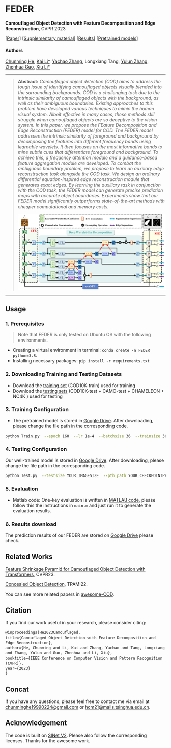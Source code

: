 # FEDER
**Camouflaged Object Detection with Feature Decomposition and Edge Reconstruction**,  CVPR 2023

[[Paper](https://openaccess.thecvf.com/content/CVPR2023/papers/He_Camouflaged_Object_Detection_With_Feature_Decomposition_and_Edge_Reconstruction_CVPR_2023_paper.pdf)] [[Supplementary material](https://openaccess.thecvf.com/content/CVPR2023/supplemental/He_Camouflaged_Object_Detection_CVPR_2023_supplemental.pdf)] [[Results](https://drive.google.com/drive/folders/1Pho42bHiBhVR0l9KzdOFQgqLzr8mSv9e?usp=sharing)] [[Pretrained models](https://drive.google.com/file/d/1MONpM9auqGlRoyaOKUe6wJgLZ-E6A4Dc/view?usp=sharing)]

#### Authors
[Chunming He](https://chunminghe.github.io/), [Kai Li*](http://kailigo.github.io/), [Yachao Zhang](https://yachao-zhang.github.io/), Longxiang Tang, [Yulun Zhang](https://yulunzhang.com/), [Zhenhua Guo](https://scholar.google.com/citations?user=dbR6bD0AAAAJ&hl=en), [Xiu Li*](https://scholar.google.com/citations?user=Xrh1OIUAAAAJ&hl=en)

---
> **Abstract:** *Camouflaged object detection (COD) aims to address the tough issue of identifying camouflaged objects visually blended into the surrounding backgrounds. COD is a challenging task due to the intrinsic similarity of camouflaged objects with the background, as well as their ambiguous boundaries. Existing approaches to this problem have developed various techniques to mimic the human visual system. Albeit effective in many cases, these methods still struggle when camouflaged objects are so deceptive to the vision system. In this paper, we propose the FEature Decomposition and Edge Reconstruction (FEDER) model for COD. The FEDER model addresses the intrinsic similarity of foreground and background by decomposing the features into different frequency bands using learnable wavelets. It then focuses on the most informative bands to mine subtle cues that differentiate foreground and background. To achieve this, a frequency attention module and a guidance-based feature aggregation module are developed. To combat the ambiguous boundary problem, we propose to learn an auxiliary edge reconstruction task alongside the COD task. We design an ordinary differential equation-inspired edge reconstruction module that generates exact edges. By learning the auxiliary task in conjunction with the COD task, the FEDER model can generate precise prediction maps with accurate object boundaries. Experiments show that our FEDER model significantly outperforms state-of-the-art methods with cheaper computational and memory costs.*
>
> <p align="center">
> <img width="800" src="Framework.png">
> </p>
---

## Usage



### 1. Prerequisites

> Note that FEDER is only tested on Ubuntu OS with the following environments.

- Creating a virtual environment in terminal: `conda create -n FEDER python=3.8`.
- Installing necessary packages: `pip install -r requirements.txt`

### 2. Downloading Training and Testing Datasets

- Download the [training set](https://anu365-my.sharepoint.com/:u:/g/personal/u7248002_anu_edu_au/EQ75AD2A5ClIgqNv6yvstSwBQ1jJNC6DNbk8HISuxPV9QA?e=UhHKSD) (COD10K-train) used for training 
- Download the [testing sets](https://anu365-my.sharepoint.com/:u:/g/personal/u7248002_anu_edu_au/EVI0Bjs7k_VIvz4HmSVV9egBo48vjwX7pvx7deXBtooBYg?e=FjGqZZ) (COD10K-test + CAMO-test + CHAMELEON + NC4K ) used for testing

### 3. Training Configuration

- The pretrained model is stored in [Google Drive](https://drive.google.com/file/d/1OmE2vEegPPTB1JZpj2SPA6BQnXqiuD1U/view?usp=share_link). After downloading, please change the file path in the corresponding code.
```bash
python Train.py  --epoch 160  --lr 1e-4  --batchsize 36  --trainsize 36  --train_root YOUR_TRAININGSETPATH  --val_root  YOUR_VALIDATIONSETPATH  --save_path YOUR_CHECKPOINTPATH
```

### 4. Testing Configuration

Our well-trained model is stored in [Google Drive](https://drive.google.com/file/d/1MONpM9auqGlRoyaOKUe6wJgLZ-E6A4Dc/view?usp=sharing). After downloading, please change the file path in the corresponding code.
```bash
python Test.py  --testsize YOUR_IMAGESIZE  --pth_path YOUR_CHECKPOINTPATH  --test_dataset_path  YOUR_TESTINGSETPATH
```

### 5. Evaluation

- Matlab code: One-key evaluation is written in [MATLAB code](https://github.com/DengPingFan/CODToolbox), please follow this the instructions in `main.m` and just run it to generate the evaluation results.

### 6. Results download

The prediction results of our FEDER are stored on [Google Drive](https://drive.google.com/drive/folders/1Pho42bHiBhVR0l9KzdOFQgqLzr8mSv9e?usp=sharing) please check.





## Related Works
[Feature Shrinkage Pyramid for Camouflaged Object Detection with Transformers](https://github.com/ZhouHuang23/FSPNet), CVPR23.

[Concealed Object Detection](https://github.com/GewelsJI/SINet-V2), TPAMI22.

You can see more related papers in [awesome-COD](https://github.com/visionxiang/awesome-camouflaged-object-detection).
## Citation
If you find our work useful in your research, please consider citing:
```
@inproceedings{He2023Camouflaged,
title={Camouflaged Object Detection with Feature Decomposition and Edge Reconstruction},
author={He, Chunming and Li, Kai and Zhang, Yachao and Tang, Longxiang and Zhang, Yulun and Guo, Zhenhua and Li, Xiu},
booktitle={IEEE Conference on Computer Vision and Pattern Recognition (CVPR)},
year={2023}
}
```

## Concat
If you have any questions, please feel free to contact me via email at chunminghe19990224@gmail.com or hcm21@mails.tsinghua.edu.cn.

## Acknowledgement
The code is built on [SINet V2](https://github.com/GewelsJI/SINet-V2). Please also follow the corresponding licenses. Thanks for the awesome work.
